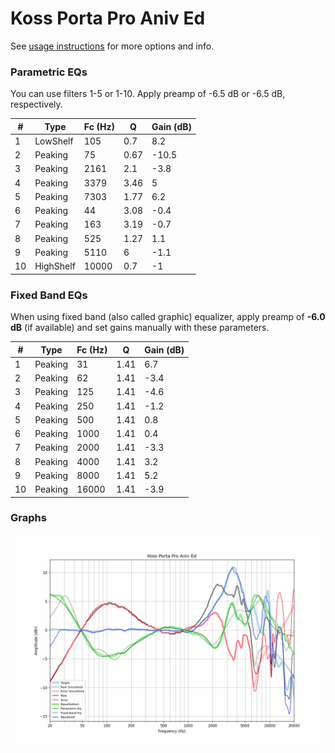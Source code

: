 # Koss Porta Pro Aniv Ed
See [usage instructions](https://github.com/jaakkopasanen/AutoEq#usage) for more options and info.

### Parametric EQs
You can use filters 1-5 or 1-10. Apply preamp of -6.5 dB or -6.5 dB, respectively.

|   # | Type      |   Fc (Hz) |    Q |   Gain (dB) |
|-----|-----------|-----------|------|-------------|
|   1 | LowShelf  |       105 | 0.7  |         8.2 |
|   2 | Peaking   |        75 | 0.67 |       -10.5 |
|   3 | Peaking   |      2161 | 2.1  |        -3.8 |
|   4 | Peaking   |      3379 | 3.46 |         5   |
|   5 | Peaking   |      7303 | 1.77 |         6.2 |
|   6 | Peaking   |        44 | 3.08 |        -0.4 |
|   7 | Peaking   |       163 | 3.19 |        -0.7 |
|   8 | Peaking   |       525 | 1.27 |         1.1 |
|   9 | Peaking   |      5110 | 6    |        -1.1 |
|  10 | HighShelf |     10000 | 0.7  |        -1   |

### Fixed Band EQs
When using fixed band (also called graphic) equalizer, apply preamp of **-6.0 dB** (if available) and set gains manually with these parameters.

|   # | Type    |   Fc (Hz) |    Q |   Gain (dB) |
|-----|---------|-----------|------|-------------|
|   1 | Peaking |        31 | 1.41 |         6.7 |
|   2 | Peaking |        62 | 1.41 |        -3.4 |
|   3 | Peaking |       125 | 1.41 |        -4.6 |
|   4 | Peaking |       250 | 1.41 |        -1.2 |
|   5 | Peaking |       500 | 1.41 |         0.8 |
|   6 | Peaking |      1000 | 1.41 |         0.4 |
|   7 | Peaking |      2000 | 1.41 |        -3.3 |
|   8 | Peaking |      4000 | 1.41 |         3.2 |
|   9 | Peaking |      8000 | 1.41 |         5.2 |
|  10 | Peaking |     16000 | 1.41 |        -3.9 |

### Graphs
![](./Koss%20Porta%20Pro%20Aniv%20Ed.png)
